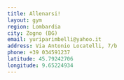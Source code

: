 ```yaml
---
title: Allenarsi!
layout: gym
region: Lombardia
city: Zogno (BG)
email: yuriparimbelli@yahoo.it
address: Via Antonio Locatelli, 7/b
phone: +39 034591237
latitude: 45.79242706
longitude: 9.65224934
---
```



